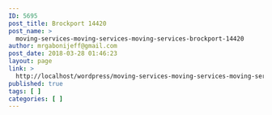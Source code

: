 ```yaml
---
ID: 5695
post_title: Brockport 14420
post_name: >
  moving-services-moving-services-moving-services-brockport-14420
author: mrgabonijeff@gmail.com
post_date: 2018-03-28 01:46:23
layout: page
link: >
  http://localhost/wordpress/moving-services-moving-services-moving-services-brockport-14420/
published: true
tags: [ ]
categories: [ ]
---
```

